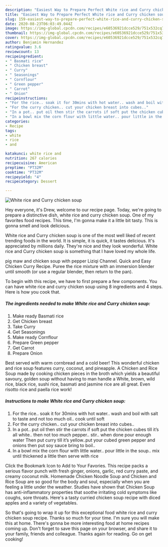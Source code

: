 ```yaml
---
description: "Easiest Way to Prepare Perfect White rice and Curry chicken soup"
title: "Easiest Way to Prepare Perfect White rice and Curry chicken soup"
slug: 159-easiest-way-to-prepare-perfect-white-rice-and-curry-chicken-soup
date: 2020-08-23T06:03:49.044Z
image: https://img-global.cpcdn.com/recipes/e60536921dcce529/751x532cq70/white-rice-and-curry-chicken-soup-recipe-main-photo.jpg
thumbnail: https://img-global.cpcdn.com/recipes/e60536921dcce529/751x532cq70/white-rice-and-curry-chicken-soup-recipe-main-photo.jpg
cover: https://img-global.cpcdn.com/recipes/e60536921dcce529/751x532cq70/white-rice-and-curry-chicken-soup-recipe-main-photo.jpg
author: Benjamin Hernandez
ratingvalue: 3.6
reviewcount: 13
recipeingredient:
- " Basmati rice"
- " Chicken breast"
- " Curry"
- " Seasonings"
- " Cornflour"
- " Green pepper"
- " Carrot"
- " Onion"
recipeinstructions:
- "For the rice.. soak it for 30mins with hot water.. wash and boil with salt to taste and not too much oil.. cook until soft"
- "For the curry chicken.. cut your chicken breast into cubes.."
- "In a pot.. put oil then stir the carrots if soft put the chicken cubes till it’s all white.. then not too much pepper.. stir.. when done pour enough water Then put curry till it’s yellow..put your cubed green pepper and onions then put soy sauce bring to boil.."
- "In a bowl mix the corn flour with little water.. pour little in the soup.. mix until thickened a little then serve with rice"
categories:
- Recipe
tags:
- white
- rice
- and

katakunci: white rice and 
nutrition: 267 calories
recipecuisine: American
preptime: "PT32M"
cooktime: "PT32M"
recipeyield: "4"
recipecategory: Dessert

---
```



![White rice and Curry chicken soup](https://img-global.cpcdn.com/recipes/e60536921dcce529/751x532cq70/white-rice-and-curry-chicken-soup-recipe-main-photo.jpg)

Hey everyone, it's Drew, welcome to our recipe page. Today, we're going to prepare a distinctive dish, white rice and curry chicken soup. One of my favorites food recipes. This time, I'm gonna make it a little bit tasty. This is gonna smell and look delicious.

White rice and Curry chicken soup is one of the most well liked of recent trending foods in the world. It is simple, it is quick, it tastes delicious. It's appreciated by millions daily. They're nice and they look wonderful. White rice and Curry chicken soup is something that I have loved my whole life.

pig maw and chicken soup with pepper Liziqi Channel. Quick and Easy Chicken Curry Recipe. Puree the rice mixture with an immersion blender until smooth (or use a regular blender, then return to the pan).


To begin with this recipe, we have to first prepare a few components. You can have white rice and curry chicken soup using 8 ingredients and 4 steps. Here is how you cook that.

<!--inarticleads1-->

##### The ingredients needed to make White rice and Curry chicken soup:

1. Make ready  Basmati rice
1. Get  Chicken breast
1. Take  Curry
1. Get  Seasonings
1. Make ready  Cornflour
1. Prepare  Green pepper
1. Get  Carrot
1. Prepare  Onion


Best served with warm cornbread and a cold beer! This wonderful chicken and rice soup features curry, coconut, and pineapple. A Chicken and Rice Soup made by cooking chicken pieces in the broth which yields a beautiful savoury, golden soup without having to man handle a White, brown, wild rice, black rice, sushi rice, basmati and jasmine rice are all great. Even risotto rice and paella rice work! 

<!--inarticleads2-->

##### Instructions to make White rice and Curry chicken soup:

1. For the rice.. soak it for 30mins with hot water.. wash and boil with salt to taste and not too much oil.. cook until soft
1. For the curry chicken.. cut your chicken breast into cubes..
1. In a pot.. put oil then stir the carrots if soft put the chicken cubes till it’s all white.. then not too much pepper.. stir.. when done pour enough water Then put curry till it’s yellow..put your cubed green pepper and onions then put soy sauce bring to boil..
1. In a bowl mix the corn flour with little water.. pour little in the soup.. mix until thickened a little then serve with rice


Click the Bookmark Icon to Add to Your Favories. This recipe packs a serious flavor punch with fresh ginger, onions, garlic, red curry paste, and creamy coconut milk. Homemade Chicken Noodle Soup and Chicken and Rice Soup are so good for the body and soul, especially when you are feeling a little under the weather. Studies have shown that Chicken Soup has anti-inflammatory properties that soothe irritating cold symptoms like coughs, sore throats. Here&#39;s a tasty curried chicken soup recipe with diced apples and a variety of vegetables. 

So that's going to wrap it up for this exceptional food white rice and curry chicken soup recipe. Thanks so much for your time. I'm sure you will make this at home. There's gonna be more interesting food at home recipes coming up. Don't forget to save this page on your browser, and share it to your family, friends and colleague. Thanks again for reading. Go on get cooking!
